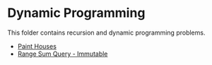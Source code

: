# Dynamic Programming

This folder contains recursion and dynamic programming problems.

* [Paint Houses](Houses)  
* [Range Sum Query - Immutable](RangeSum)  